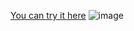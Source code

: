 [You can try it here](https://lucekkk.github.io/minutnik-z-przyciskiem/)
![image](https://github.com/user-attachments/assets/a09fb51a-48f8-402a-8145-1eeff26f4b95)
